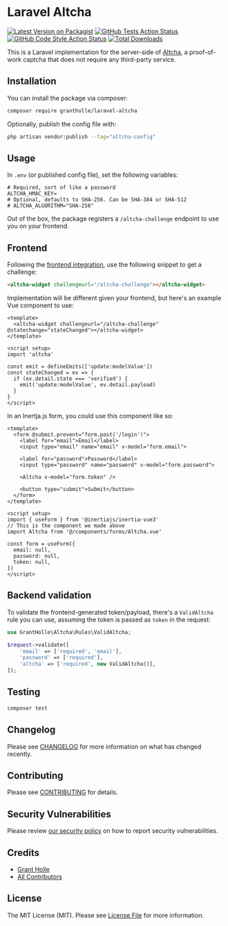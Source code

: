 # Laravel Altcha

[![Latest Version on Packagist](https://img.shields.io/packagist/v/grantholle/laravel-altcha.svg?style=flat-square)](https://packagist.org/packages/grantholle/laravel-altcha)
[![GitHub Tests Action Status](https://img.shields.io/github/actions/workflow/status/grantholle/laravel-altcha/run-tests.yml?branch=main&label=tests&style=flat-square)](https://github.com/grantholle/laravel-altcha/actions?query=workflow%3Arun-tests+branch%3Amain)
[![GitHub Code Style Action Status](https://img.shields.io/github/actions/workflow/status/grantholle/laravel-altcha/fix-php-code-style-issues.yml?branch=main&label=code%20style&style=flat-square)](https://github.com/grantholle/laravel-altcha/actions?query=workflow%3A"Fix+PHP+code+style+issues"+branch%3Amain)
[![Total Downloads](https://img.shields.io/packagist/dt/grantholle/laravel-altcha.svg?style=flat-square)](https://packagist.org/packages/grantholle/laravel-altcha)

This is a Laravel implementation for the server-side of [Altcha](https://altcha.org/), a proof-of-work captcha that does not require any third-party service.

## Installation

You can install the package via composer:

```bash
composer require grantholle/laravel-altcha
```

Optionally, publish the config file with:

```bash
php artisan vendor:publish --tag="altcha-config"
```

## Usage

In `.env` (or published config file), set the following variables:

```dotenv
# Required, sort of like a password
ALTCHA_HMAC_KEY=
# Optional, defaults to SHA-256. Can be SHA-384 or SHA-512
# ALTCHA_ALGORITHM="SHA-256"
```

Out of the box, the package registers a `/altcha-challenge` endpoint to use you on your frontend. 

## Frontend

Following the [frontend integration](https://altcha.org/docs/website-integration), use the following snippet to get a challenge:

```html
<altcha-widget challengeurl="/altcha-challenge"></altcha-widget>
```

Implementation will be different given your frontend, but here's an example Vue component to use:

```vue
<template>
  <altcha-widget challengeurl="/altcha-challenge" @statechange="stateChanged"></altcha-widget>
</template>

<script setup>
import 'altcha'

const emit = defineEmits(['update:modelValue'])
const stateChanged = ev => {
  if (ev.detail.state === 'verified') {
    emit('update:modelValue', ev.detail.payload)
  }
}
</script>
```

In an Inertja.js form, you could use this component like so:

```vue
<template>
  <form @submit.prevent="form.post('/login')">
    <label for="email">Email</label>
    <input type="email" name="email" v-model="form.email">
    
    <label for="password">Password</label>
    <input type="password" name="password" v-model="form.password">
    
    <Altcha v-model="form.token" />
    
    <button type="submit">Submit</button>
  </form>
</template>

<script setup>
import { useForm } from '@inertiajs/inertia-vue3'
// This is the component we made above
import Altcha from '@/components/forms/Altcha.vue'

const form = useForm({
  email: null,
  password: null,
  token: null,
})
</script>
```

## Backend validation

To validate the frontend-generated token/payload, there's a `ValidAltcha` rule you can use, assuming the token is passed as `token` in the request:

```php
use GrantHolle\Altcha\Rules\ValidAltcha;

$request->validate([
    'email' => ['required', 'email'],
    'password' => ['required'],
    'altcha' => ['required', new ValidAltcha()],
]);
```

## Testing

```bash
composer test
```

## Changelog

Please see [CHANGELOG](CHANGELOG.md) for more information on what has changed recently.

## Contributing

Please see [CONTRIBUTING](CONTRIBUTING.md) for details.

## Security Vulnerabilities

Please review [our security policy](../../security/policy) on how to report security vulnerabilities.

## Credits

- [Grant Holle](https://github.com/grantholle)
- [All Contributors](../../contributors)

## License

The MIT License (MIT). Please see [License File](LICENSE.md) for more information.
